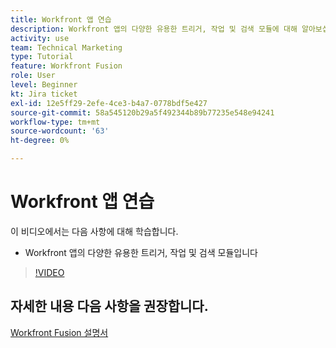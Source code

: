 ```yaml
---
title: Workfront 앱 연습
description: Workfront 앱의 다양한 유용한 트리거, 작업 및 검색 모듈에 대해 알아보십시오 [!DNL Adobe Workfront Fusion].
activity: use
team: Technical Marketing
type: Tutorial
feature: Workfront Fusion
role: User
level: Beginner
kt: Jira ticket
exl-id: 12e5ff29-2efe-4ce3-b4a7-0778bdf5e427
source-git-commit: 58a545120b29a5f492344b89b77235e548e94241
workflow-type: tm+mt
source-wordcount: '63'
ht-degree: 0%

---
```


# Workfront 앱 연습

이 비디오에서는 다음 사항에 대해 학습합니다.

* Workfront 앱의 다양한 유용한 트리거, 작업 및 검색 모듈입니다

>[!VIDEO](https://video.tv.adobe.com/v/335297/?quality=12)


## 자세한 내용 다음 사항을 권장합니다.

[Workfront Fusion 설명서](https://experienceleague.adobe.com/docs/workfront/using/adobe-workfront-fusion/workfront-fusion-2.html?lang=en)

